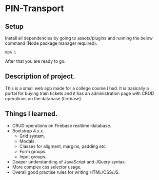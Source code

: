 # PIN-Transport
## Setup 
Install all dependencies by going to assets/plugins and running the below command (Node package manager required).
```
npm i
```
After that you are ready to go.
## Description of project.
This is a small web app made for a college course I had. It is basically a portal for buying train tickets and it has an administration page
with CRUD operations on the database (firebase).
## Things I learned.
* CRUD operations on Firebase realtime-database.
* Bootstrap 4.x.x.
  * Grid system.
  * Modals.
  * Classes for aligment, margins, padding etc.
  * Form groups.
  * Input groups.
* Deeper understanding of JavaScript and JQuery syntax.
* More complex css selector usage.
* Overall good practise rules for writing HTML/CSS/JS.
